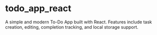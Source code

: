 # todo_app_react
A simple and modern To-Do App built with React.   Features include task creation, editing, completion tracking, and local storage support.
